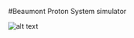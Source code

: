 #Beaumont Proton System simulator


![alt text](https://github.com/xiaodacong/Beaumont_Proton_Simulatoror/main/proton_simulator.png)
